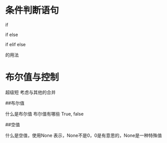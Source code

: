 # 条件判断语句


if

if else

if elif else

的用法

# 布尔值与控制

超级短 考虑与其他的合并

##布尔值

什么是布尔值 布尔值有哪些 True, false

##空值

什么是空值，使用None 表示，None不是0，0是有意思的，None是一种特殊值

